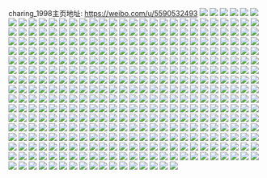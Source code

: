 charing_1998主页地址: https://weibo.com/u/5590532493 
![](https://wx4.sinaimg.cn/mw2000/0066liSVly1h9i2v092a9j31o02807wh.jpg) 
![](https://wx4.sinaimg.cn/mw2000/0066liSVly1h9i2v1hzb3j30u00u0jwg.jpg) 
![](https://wx4.sinaimg.cn/mw2000/0066liSVly1h9h4z2cujdj30zk0k0415.jpg) 
![](https://wx4.sinaimg.cn/mw2000/0066liSVly1h9f77wc3rej33402c0x6p.jpg) 
![](https://wx4.sinaimg.cn/mw2000/0066liSVly1h9di5i80e7j308x0azaaa.jpg) 
![](https://wx4.sinaimg.cn/mw2000/0066liSVly1h9di5ujumlj30b90gh0th.jpg) 
![](https://wx4.sinaimg.cn/mw2000/0066liSVly1h92llxl7wcj31o02801kx.jpg) 
![](https://wx4.sinaimg.cn/mw2000/0066liSVly1h92llycvdej31o0280hbq.jpg) 
![](https://wx4.sinaimg.cn/mw2000/0066liSVly1h92llwp7znj31o02804qp.jpg) 
![](https://wx4.sinaimg.cn/mw2000/0066liSVly1h927v0cgtvj30u01hcqjm.jpg) 
![](https://wx4.sinaimg.cn/mw2000/0066liSVly1h91vasijikj30u0140wm7.jpg) 
![](https://wx4.sinaimg.cn/mw2000/0066liSVly1h91vat2358j31400u014k.jpg) 
![](https://wx4.sinaimg.cn/mw2000/0066liSVly1h911gn1efyj30zu0uzq8f.jpg) 
![](https://wx4.sinaimg.cn/mw2000/0066liSVly1h911gmrxxjj30u01hcaq8.jpg) 
![](https://wx4.sinaimg.cn/mw2000/0066liSVly1h911gnnt7lj30u01hcdqq.jpg) 
![](https://wx4.sinaimg.cn/mw2000/0066liSVly1h8xih54y9oj30tt17ytev.jpg) 
![](https://wx4.sinaimg.cn/mw2000/0066liSVly1h8w6ijhkrej31400u0qbw.jpg) 
![](https://wx4.sinaimg.cn/mw2000/0066liSVly1h8w6ijwzpbj31400u0n4a.jpg) 
![](https://wx4.sinaimg.cn/mw2000/0066liSVly1h8ttdaape6j33402c0b29.jpg) 
![](https://wx4.sinaimg.cn/mw2000/0066liSVly1h8ttd8btwaj30u00o4782.jpg) 
![](https://wx4.sinaimg.cn/mw2000/0066liSVly1h8spqntg7sj31hc0u04az.jpg) 
![](https://wx4.sinaimg.cn/mw2000/0066liSVly1h8s6z487h9j30u00or7am.jpg) 
![](https://wx4.sinaimg.cn/mw2000/0066liSVly1h8s6zo6047j30nj0mo77p.jpg) 
![](https://wx4.sinaimg.cn/mw2000/0066liSVly1h8qlfrwtupj30u0140qci.jpg) 
![](https://wx4.sinaimg.cn/mw2000/0066liSVly1h8qlfs7g51j30u0140wn7.jpg) 
![](https://wx4.sinaimg.cn/mw2000/0066liSVly1h8p6yvf4f0j31o02801ky.jpg) 
![](https://wx4.sinaimg.cn/mw2000/0066liSVly1h8olxj15y3j31be0zkgsz.jpg) 
![](https://wx4.sinaimg.cn/mw2000/0066liSVly1h8my5dtei5j31400k9165.jpg) 
![](https://wx4.sinaimg.cn/mw2000/0066liSVly1h8mcto5kq0j31hc0u0akh.jpg) 
![](https://wx4.sinaimg.cn/mw2000/0066liSVly1h8kya52n34j31400u0jwf.jpg) 
![](https://wx4.sinaimg.cn/mw2000/0066liSVly1h8f1684bslj30u014043w.jpg) 
![](https://wx4.sinaimg.cn/mw2000/0066liSVly1h8dos31pc4j31400u07br.jpg) 
![](https://wx4.sinaimg.cn/mw2000/0066liSVly1h8bgdtqvvtj31400u0n1k.jpg) 
![](https://wx4.sinaimg.cn/mw2000/0066liSVly1h89lu2or8yj32801o0b29.jpg) 
![](https://wx4.sinaimg.cn/mw2000/0066liSVly1h8786xi8akj32io1w0qv5.jpg) 
![](https://wx4.sinaimg.cn/mw2000/0066liSVly1h84qzrh2bgj31hc0su41v.jpg) 
![](https://wx4.sinaimg.cn/mw2000/0066liSVly1h82gmf4ezwj31400u07c5.jpg) 
![](https://wx4.sinaimg.cn/mw2000/0066liSVly1h81lzq0onzj30u0140n6j.jpg) 
![](https://wx4.sinaimg.cn/mw2000/0066liSVly1h80zckgb3uj31400u0469.jpg) 
![](https://wx4.sinaimg.cn/mw2000/0066liSVly1h7y4occ443j32c0340hdt.jpg) 
![](https://wx4.sinaimg.cn/mw2000/0066liSVly1h7y4obocjhj31o0280b01.jpg) 
![](https://wx4.sinaimg.cn/mw2000/0066liSVly1h7xupgih8lj30u01hcajk.jpg) 
![](https://wx4.sinaimg.cn/mw2000/0066liSVly1h7xupguo6kj30hq0vitb7.jpg) 
![](https://wx4.sinaimg.cn/mw2000/0066liSVly1h7xf05m6ndj31400u0dmc.jpg) 
![](https://wx4.sinaimg.cn/mw2000/0066liSVly1h7xf06mstij31400u0tq8.jpg) 
![](https://wx4.sinaimg.cn/mw2000/0066liSVly1h7wxo7u0poj31400u0n4q.jpg) 
![](https://wx4.sinaimg.cn/mw2000/0066liSVly1h7wxo8gfvxj31400u0n61.jpg) 
![](https://wx4.sinaimg.cn/mw2000/0066liSVly1h7vph8bvuij33402c0e82.jpg) 
![](https://wx4.sinaimg.cn/mw2000/0066liSVly1h7vph9eglvj33402c0u0x.jpg) 
![](https://wx4.sinaimg.cn/mw2000/0066liSVly1h7vphaeapsj33402c0hdt.jpg) 
![](https://wx4.sinaimg.cn/mw2000/0066liSVly1h7unqqjmdhj33402c0e83.jpg) 
![](https://wx4.sinaimg.cn/mw2000/0066liSVly1h7r4ta5jsbj30gg0ggdgd.jpg) 
![](https://wx4.sinaimg.cn/mw2000/0066liSVly1h7qopw8ur9j31f00sp7c9.jpg) 
![](https://wx4.sinaimg.cn/mw2000/0066liSVly1h7pr6a85odj33402c07wi.jpg) 
![](https://wx4.sinaimg.cn/mw2000/0066liSVly1h7pr6bv542j31hc0u07dv.jpg) 
![](https://wx4.sinaimg.cn/mw2000/0066liSVly1h7ocesvh3gj313u0tutg0.jpg) 
![](https://wx4.sinaimg.cn/mw2000/0066liSVly1h7nsxbx0rxj31hc0u0dut.jpg) 
![](https://wx4.sinaimg.cn/mw2000/0066liSVly1h7nsxqfrogj313g0m7af2.jpg) 
![](https://wx4.sinaimg.cn/mw2000/0066liSVly1h7nkgx9sqij31ds0s0gug.jpg) 
![](https://wx4.sinaimg.cn/mw2000/0066liSVly1h7nfy7qw5jj31hc0u0grs.jpg) 
![](https://wx4.sinaimg.cn/mw2000/0066liSVly1h7mb4vvkm6j31o0280k37.jpg) 
![](https://wx4.sinaimg.cn/mw2000/0066liSVly1h7m21i3z2mj31400u0tf6.jpg) 
![](https://wx4.sinaimg.cn/mw2000/0066liSVly1h7m21hlzdlj31400u0ter.jpg) 
![](https://wx4.sinaimg.cn/mw2000/0066liSVly1h7m21id0njj30q20njdgi.jpg) 
![](https://wx4.sinaimg.cn/mw2000/0066liSVly1h7k5alyhu8j30pc0m7taf.jpg) 
![](https://wx4.sinaimg.cn/mw2000/0066liSVly1h7k5ayfxj9j319h0pktdl.jpg) 
![](https://wx4.sinaimg.cn/mw2000/0066liSVly1h7jvu1ucaoj313u0tujy8.jpg) 
![](https://wx4.sinaimg.cn/mw2000/0066liSVly1h7imoqd4a1j31400u0wm5.jpg) 
![](https://wx4.sinaimg.cn/mw2000/0066liSVly1h78du7cyitj32tc1bkacg.jpg) 
![](https://wx4.sinaimg.cn/mw2000/0066liSVly1h77ye8co7kj32tc1bkdir.jpg) 
![](https://wx4.sinaimg.cn/mw2000/0066liSVly1h754r5pfjwj32tc1bkqac.jpg) 
![](https://wx4.sinaimg.cn/mw2000/0066liSVly1h73vt3rogfj31680jute3.jpg) 
![](https://wx4.sinaimg.cn/mw2000/0066liSVly1h73vmydvnij32tc1bkmyl.jpg) 
![](https://wx4.sinaimg.cn/mw2000/0066liSVly1h73ljok04kj30ju168dgo.jpg) 
![](https://wx4.sinaimg.cn/mw2000/0066liSVly1h73ljoxzv0j31680juwjb.jpg) 
![](https://wx4.sinaimg.cn/mw2000/0066liSVly1h727s9zwvcj32tc1bk77s.jpg) 
![](https://wx4.sinaimg.cn/mw2000/0066liSVly1h71n7w9gw9j31uo0vcq52.jpg) 
![](https://wx4.sinaimg.cn/mw2000/0066liSVly1h703p4s85oj31680jut96.jpg) 
![](https://wx4.sinaimg.cn/mw2000/0066liSVly1h6zdxctbx3j31uo0vcqds.jpg) 
![](https://wx4.sinaimg.cn/mw2000/0066liSVly1h6z75z5l0nj351c2dcjuu.jpg) 
![](https://wx4.sinaimg.cn/mw2000/0066liSVly1h6yxf7jxm7j32tc1bkn0m.jpg) 
![](https://wx4.sinaimg.cn/mw2000/0066liSVly1h6x0zidux3j30s00sk44e.jpg) 
![](https://wx4.sinaimg.cn/mw2000/0066liSVly1h6vokg2s0kj32tc1bkh0z.jpg) 
![](https://wx4.sinaimg.cn/mw2000/0066liSVly1h6tmbrzd92j30vc0vcdkz.jpg) 
![](https://wx4.sinaimg.cn/mw2000/0066liSVly1h6s8o71hxrj32tc1bkq97.jpg) 
![](https://wx4.sinaimg.cn/mw2000/0066liSVly1h6s8o7bdzpj31680jujv4.jpg) 
![](https://wx4.sinaimg.cn/mw2000/0066liSVly1h6s4shoz26j30vc0vcglu.jpg) 
![](https://wx4.sinaimg.cn/mw2000/0066liSVly1h6q3fpiucnj31uo0vc0v9.jpg) 
![](https://wx4.sinaimg.cn/mw2000/0066liSVly1h6nwm6i7dbj32tc1bkq7d.jpg) 
![](https://wx4.sinaimg.cn/mw2000/0066liSVly1h6nwm7euyuj32tc1bkb29.jpg) 
![](https://wx4.sinaimg.cn/mw2000/0066liSVly1h6nwm8oz7fj32tc1bkx6p.jpg) 
![](https://wx4.sinaimg.cn/mw2000/0066liSVly1h6nwma0ffxj32tc1bkhdt.jpg) 
![](https://wx4.sinaimg.cn/mw2000/0066liSVly1h6nwmf3sxdj305k05ka9x.jpg) 
![](https://wx4.sinaimg.cn/mw2000/0066liSVly1h6nwmbdknzj32tc1bkqjy.jpg) 
![](https://wx4.sinaimg.cn/mw2000/0066liSVly1h6nwmcl9lij32tc1bku0x.jpg) 
![](https://wx4.sinaimg.cn/mw2000/0066liSVly1h6nwmdnxjdj32tc1bkajp.jpg) 
![](https://wx4.sinaimg.cn/mw2000/0066liSVly1h6nwmerwllj325o1bkae4.jpg) 
![](https://wx4.sinaimg.cn/mw2000/0066liSVly1h6ncsd8asdj30j60hw761.jpg) 
![](https://wx4.sinaimg.cn/mw2000/0066liSVly1h6ncsdx8w1j31680juqcj.jpg) 
![](https://wx4.sinaimg.cn/mw2000/0066liSVly1h6n55kppwgj31680ju7a8.jpg) 
![](https://wx4.sinaimg.cn/mw2000/0066liSVly1h6n55k3qdaj30vd0j9q40.jpg) 
![](https://wx4.sinaimg.cn/mw2000/0066liSVly1h6n55kb8xjj30gk0g4jt6.jpg) 
![](https://wx4.sinaimg.cn/mw2000/0066liSVly1h6mlphx215j30c90cy750.jpg) 
![](https://wx4.sinaimg.cn/mw2000/0066liSVly1h6mlpi7l4zj311511fgly.jpg) 
![](https://wx4.sinaimg.cn/mw2000/0066liSVly1h6mhvly9uoj31680ju7a8.jpg) 
![](https://wx4.sinaimg.cn/mw2000/0066liSVly1h6mhy3suqbj30mt1gujsn.jpg) 
![](https://wx4.sinaimg.cn/mw2000/0066liSVly1h6m6593fvsj304a0470sm.jpg) 
![](https://wx4.sinaimg.cn/mw2000/0066liSVly1h6m65c1yyhj30vc1uotpt.jpg) 
![](https://wx4.sinaimg.cn/mw2000/0066liSVly1h6m2o7i2b2j32tc1bkx1z.jpg) 
![](https://wx4.sinaimg.cn/mw2000/0066liSVly1h6l1l22r1yj32tc1bkhdt.jpg) 
![](https://wx4.sinaimg.cn/mw2000/0066liSVly1h6kwv5x553j30vc108mxt.jpg) 
![](https://wx4.sinaimg.cn/mw2000/0066liSVly1h6kwv8qo14j304a0470sm.jpg) 
![](https://wx4.sinaimg.cn/mw2000/0066liSVly1h6jvba98q9j30rz0o3mxl.jpg) 
![](https://wx4.sinaimg.cn/mw2000/0066liSVly1h6jvc91d5oj32tc1bk7wh.jpg) 
![](https://wx4.sinaimg.cn/mw2000/0066liSVly1h6jrc5hzrzj31rx0u0gqy.jpg) 
![](https://wx4.sinaimg.cn/mw2000/0066liSVly1h6j04n1pblj31680jujx2.jpg) 
![](https://wx4.sinaimg.cn/mw2000/0066liSVly1h6j04nai8mj31680jumy8.jpg) 
![](https://wx4.sinaimg.cn/mw2000/0066liSVly1h6hh34raeaj31680ju0tr.jpg) 
![](https://wx4.sinaimg.cn/mw2000/0066liSVly1h6hh351snrj31680jumy5.jpg) 
![](https://wx4.sinaimg.cn/mw2000/0066liSVly1h6gbmkfrzoj32tc1bk7aa.jpg) 
![](https://wx4.sinaimg.cn/mw2000/0066liSVly1h6g7it9hpcj32yo1e8dmx.jpg) 
![](https://wx4.sinaimg.cn/mw2000/0066liSVly1h6g5qqlj04j31680judkt.jpg) 
![](https://wx4.sinaimg.cn/mw2000/0066liSVly1h6fd96ll9oj32tc1bk0u2.jpg) 
![](https://wx4.sinaimg.cn/mw2000/0066liSVly1h6fd9872qpj32tc1bknpe.jpg) 
![](https://wx4.sinaimg.cn/mw2000/0066liSVly1h6dwem3lpnj30s00h3my8.jpg) 
![](https://wx4.sinaimg.cn/mw2000/0066liSVly1h6btcg2008j30vc0yrmya.jpg) 
![](https://wx4.sinaimg.cn/mw2000/0066liSVly1h6btcgxpuzj31bk2tc1kx.jpg) 
![](https://wx4.sinaimg.cn/mw2000/0066liSVly1h6b1qrezn4j30wr0if40j.jpg) 
![](https://wx4.sinaimg.cn/mw2000/0066liSVly1h6aygp7z3nj33402c01aa.jpg) 
![](https://wx4.sinaimg.cn/mw2000/0066liSVly1h69pj1avs3j31680ju42w.jpg) 
![](https://wx4.sinaimg.cn/mw2000/0066liSVly1h69pj26pdjj32tc1bk7wh.jpg) 
![](https://wx4.sinaimg.cn/mw2000/0066liSVly1h69pj36zdoj32tc1bke81.jpg) 
![](https://wx4.sinaimg.cn/mw2000/0066liSVly1h69pj47nz5j32tc1bkdpa.jpg) 
![](https://wx4.sinaimg.cn/mw2000/0066liSVly1h69pj4n67yj316j0k00tr.jpg) 
![](https://wx4.sinaimg.cn/mw2000/0066liSVly1h69pj5d142j32tc1bkadj.jpg) 
![](https://wx4.sinaimg.cn/mw2000/0066liSVly1h67pxoxcukj30s00l0weq.jpg) 
![](https://wx4.sinaimg.cn/mw2000/0066liSVly1h671knu59vj351c2dc798.jpg) 
![](https://wx4.sinaimg.cn/mw2000/0066liSVly1h6638n5mf7j30wo1uoafy.jpg) 
![](https://wx4.sinaimg.cn/mw2000/0066liSVly1h65wj1pawcj32tc1bk7or.jpg) 
![](https://wx4.sinaimg.cn/mw2000/0066liSVly1h65wj22zfjj31680jut9m.jpg) 
![](https://wx4.sinaimg.cn/mw2000/0066liSVly1h64re05wtcj30vc1uo767.jpg) 
![](https://wx4.sinaimg.cn/mw2000/0066liSVly1h64pcogv0sj30mc1gu0wd.jpg) 
![](https://wx4.sinaimg.cn/mw2000/0066liSVly1h64oirj4f5j32tc1bkaeu.jpg) 
![](https://wx4.sinaimg.cn/mw2000/0066liSVly1h5y5bymdo7j30vc1uogna.jpg) 
![](https://wx4.sinaimg.cn/mw2000/0066liSVly1h5y3w1s2lyj30u00oujvh.jpg) 
![](https://wx4.sinaimg.cn/mw2000/0066liSVly1h5y3sgeqlfj31bk2tcazg.jpg) 
![](https://wx4.sinaimg.cn/mw2000/0066liSVly1h5w0u8b7u6j30rz0p0jt6.jpg) 
![](https://wx4.sinaimg.cn/mw2000/0066liSVly1h5w0fcdzg8j31bk2tctug.jpg) 
![](https://wx4.sinaimg.cn/mw2000/0066liSVly1h5uwnqbby6j32tc1bk1kx.jpg) 
![](https://wx4.sinaimg.cn/mw2000/0066liSVly1h5rlaazns3j30u00u0n31.jpg) 
![](https://wx4.sinaimg.cn/mw2000/0066liSVly1h5pnkf366xj32tc1bkavz.jpg) 
![](https://wx4.sinaimg.cn/mw2000/0066liSVly1h5pnla4fwlj32tc1bknj3.jpg) 
![](https://wx4.sinaimg.cn/mw2000/0066liSVly1h5oibi22klj32tc1bknj3.jpg) 
![](https://wx4.sinaimg.cn/mw2000/0066liSVly1h5ljjhoqcuj32tc1bkdxj.jpg) 
![](https://wx4.sinaimg.cn/mw2000/0066liSVly1h5ljjhw8e7j30o30pxdk0.jpg) 
![](https://wx4.sinaimg.cn/mw2000/0066liSVly1h5klknxyw0j32tc1bkkda.jpg) 
![](https://wx4.sinaimg.cn/mw2000/0066liSVly1h5klkoaly9j31680ju432.jpg) 
![](https://wx4.sinaimg.cn/mw2000/0066liSVly1h5klkpecmmj32td1bkaro.jpg) 
![](https://wx4.sinaimg.cn/mw2000/0066liSVly1h5klkqabvaj31bk2tc7wh.jpg) 
![](https://wx4.sinaimg.cn/mw2000/0066liSVly1h5klksnsalj30i70dj3z8.jpg) 
![](https://wx4.sinaimg.cn/mw2000/0066liSVly1h5klkrh8b0j32tc1bk7nr.jpg) 
![](https://wx4.sinaimg.cn/mw2000/0066liSVly1h5klkrze84j31hc0p3nd5.jpg) 
![](https://wx4.sinaimg.cn/mw2000/0066liSVly1h5klkse71hj32tc1bk4kl.jpg) 
![](https://wx4.sinaimg.cn/mw2000/0066liSVly1h5klkqzil0j32tc1bkwyg.jpg) 
![](https://wx4.sinaimg.cn/mw2000/0066liSVly1h5elt2au8ij30go0gvq49.jpg) 
![](https://wx4.sinaimg.cn/mw2000/0066liSVly1h5azp9e2wqj32tc1bknpd.jpg) 
![](https://wx4.sinaimg.cn/mw2000/0066liSVly1h58xgey3hyj32tc1bk1kx.jpg) 
![](https://wx4.sinaimg.cn/mw2000/0066liSVly1h58xh22aqjj32tc1bk4qp.jpg) 
![](https://wx4.sinaimg.cn/mw2000/0066liSVly1h58eg3yd9ej30vc0vc7eo.jpg) 
![](https://wx4.sinaimg.cn/mw2000/0066liSVly1h58eg5b3wdj351c2dcx6q.jpg) 
![](https://wx4.sinaimg.cn/mw2000/0066liSVly1h58eg84heij32tc1bk7wi.jpg) 
![](https://wx4.sinaimg.cn/mw2000/0066liSVly1h543fl6lxdj32tc1bkayk.jpg) 
![](https://wx4.sinaimg.cn/mw2000/0066liSVly1h543fm0rvcj30p31hcn5a.jpg) 
![](https://wx4.sinaimg.cn/mw2000/0066liSVly1h53vrycji1j31hc0p340v.jpg) 
![](https://wx4.sinaimg.cn/mw2000/0066liSVly1h53vrymx87j31hc0p3q9e.jpg) 
![](https://wx4.sinaimg.cn/mw2000/0066liSVly1h51rczfqtxj30s00d4jtz.jpg) 
![](https://wx4.sinaimg.cn/mw2000/0066liSVly1h51rczp01zj306o06omx0.jpg) 
![](https://wx4.sinaimg.cn/mw2000/0066liSVly1h50itmonf1j31bk2tc4ns.jpg) 
![](https://wx4.sinaimg.cn/mw2000/0066liSVly1h4tp6sjaddj31hc0p3n71.jpg) 
![](https://wx4.sinaimg.cn/mw2000/0066liSVly1h4skaqtykyj32tc1bk4qp.jpg) 
![](https://wx4.sinaimg.cn/mw2000/0066liSVly1h4p1k2cvomj30s00z9abp.jpg) 
![](https://wx4.sinaimg.cn/mw2000/0066liSVly1h4p1kac3fcj32tc1bkhd2.jpg) 
![](https://wx4.sinaimg.cn/mw2000/0066liSVly1h4o6g0mo2jj32tc1bk7wh.jpg) 
![](https://wx4.sinaimg.cn/mw2000/0066liSVly1h4jelroal1j32tc1bk1kx.jpg) 
![](https://wx4.sinaimg.cn/mw2000/0066liSVly1h4jdm1pbsbj31405mne83.jpg) 
![](https://wx4.sinaimg.cn/mw2000/0066liSVly1h4jdm5ud9aj31404lz4qq.jpg) 
![](https://wx4.sinaimg.cn/mw2000/0066liSVly1h4jdmbkzo9j31404sv4qq.jpg) 
![](https://wx4.sinaimg.cn/mw2000/0066liSVly1h4i3j17minj32tc1bk4qq.jpg) 
![](https://wx4.sinaimg.cn/mw2000/0066liSVly1h4eeutyltnj32tc1bk1kx.jpg) 
![](https://wx4.sinaimg.cn/mw2000/0066liSVly1h4eeuvyvyzj30vc1uoauy.jpg) 
![](https://wx4.sinaimg.cn/mw2000/0066liSVly1h4axh5dfpqj30vc0vcdkp.jpg) 
![](https://wx4.sinaimg.cn/mw2000/0066liSVly1h48ux5lf26j32tc1bk7wh.jpg) 
![](https://wx4.sinaimg.cn/mw2000/0066liSVly1h465q5oofij31404l5u0y.jpg) 
![](https://wx4.sinaimg.cn/mw2000/0066liSVly1h465qb7yavj31402i37wh.jpg) 
![](https://wx4.sinaimg.cn/mw2000/0066liSVly1h465qhbfj7j31402zlhdt.jpg) 
![](https://wx4.sinaimg.cn/mw2000/0066liSVly1h465qmnnj6j31402i24qp.jpg) 
![](https://wx4.sinaimg.cn/mw2000/0066liSVly1h465qracbxj31402i2kjl.jpg) 
![](https://wx4.sinaimg.cn/mw2000/0066liSVly1h465qsyrnzj311m11mtm4.jpg) 
![](https://wx4.sinaimg.cn/mw2000/0066liSVly1h465quto2mj311m11m18c.jpg) 
![](https://wx4.sinaimg.cn/mw2000/0066liSVly1h465qx9muij31mc1mcav2.jpg) 
![](https://wx4.sinaimg.cn/mw2000/0066liSVly1h465r0g5ekj31mc1mcaz8.jpg) 
![](https://wx4.sinaimg.cn/mw2000/0066liSVly1h465r1x6ojj31mc1mctoj.jpg) 
![](https://wx4.sinaimg.cn/mw2000/0066liSVly1h465r704z8j31mc1mcb29.jpg) 
![](https://wx4.sinaimg.cn/mw2000/0066liSVly1h447631os3j30j60j6glw.jpg) 
![](https://wx4.sinaimg.cn/mw2000/0066liSVly1h43943y33pj30j60owq6j.jpg) 
![](https://wx4.sinaimg.cn/mw2000/0066liSVly1h3yp6l7cqlj31bf0qoafi.jpg) 
![](https://wx4.sinaimg.cn/mw2000/0066liSVly1h3yp6mzypxj31m00vcnbf.jpg) 
![](https://wx4.sinaimg.cn/mw2000/0066liSVly1h3noyu7fb3j318o0p4dpj.jpg) 
![](https://wx4.sinaimg.cn/mw2000/0066liSVly1h3noyxau5tj32ck1bkkjl.jpg) 
![](https://wx4.sinaimg.cn/mw2000/0066liSVly1h3noyzq7kkj32ck1bk4qp.jpg) 
![](https://wx4.sinaimg.cn/mw2000/0066liSVly1h3noz2zrvtj30wo0won63.jpg) 
![](https://wx4.sinaimg.cn/mw2000/0066liSVly1h3noyxn3iyj30bj0b5t92.jpg) 
![](https://wx4.sinaimg.cn/mw2000/0066liSVly1h3noz0ejalj30wo0won5d.jpg) 
![](https://wx4.sinaimg.cn/mw2000/0066liSVly1h3noz2avp1j32ck1bk1kx.jpg) 
![](https://wx4.sinaimg.cn/mw2000/0066liSVly1h3lxobhvw4j318o0p4jza.jpg) 
![](https://wx4.sinaimg.cn/mw2000/0066liSVly1h3lxobwtcnj30wo0ie7c2.jpg) 
![](https://wx4.sinaimg.cn/mw2000/0066liSVly1h3lxocxnvhj32ck1bke0z.jpg) 
![](https://wx4.sinaimg.cn/mw2000/0066liSVly1h3lxofmcu0j32ck1bk1ky.jpg) 
![](https://wx4.sinaimg.cn/mw2000/0066liSVly1h3lxog6r5hj30wo0iegqb.jpg) 
![](https://wx4.sinaimg.cn/mw2000/0066liSVly1h3lxohn6qtj32ck1bke81.jpg) 
![](https://wx4.sinaimg.cn/mw2000/0066liSVly1h3lxoiwpu0j32ck1bk4qp.jpg) 
![](https://wx4.sinaimg.cn/mw2000/0066liSVly1h3lxok8t5uj32ck1bk4qp.jpg) 
![](https://wx4.sinaimg.cn/mw2000/0066liSVly1h3lxokxm88j30wo1ysdve.jpg) 
![](https://wx4.sinaimg.cn/mw2000/0066liSVly1h3lxomwvh2j32ck1bknn1.jpg) 
![](https://wx4.sinaimg.cn/mw2000/0066liSVly1h3lxooflfuj32ck1bk1kn.jpg) 
![](https://wx4.sinaimg.cn/mw2000/0066liSVly1h3kvek3llmj31z41hc7vn.jpg) 
![](https://wx4.sinaimg.cn/mw2000/0066liSVly1h3kveprlu4j32ck1bkhdt.jpg) 
![](https://wx4.sinaimg.cn/mw2000/0066liSVly1h3kveslhk0j31na0xcdx0.jpg) 
![](https://wx4.sinaimg.cn/mw2000/0066liSVly1h3kvevpk9nj32ck1bkng0.jpg) 
![](https://wx4.sinaimg.cn/mw2000/0066liSVly1h3kvezppxhj32ck1bk1kx.jpg) 
![](https://wx4.sinaimg.cn/mw2000/0066liSVly1h3kvf10h7jj30wo0woqay.jpg) 
![](https://wx4.sinaimg.cn/mw2000/0066liSVly1h3kvf55i9oj32gw1e0txe.jpg) 
![](https://wx4.sinaimg.cn/mw2000/0066liSVly1h3kvfa7zvsj31mc1mc7wh.jpg) 
![](https://wx4.sinaimg.cn/mw2000/0066liSVly1h3kvfb0kkmj30wo0ie43k.jpg) 
![](https://wx4.sinaimg.cn/mw2000/0066liSVly1h3kvfdxvppj32ck1bk1kx.jpg) 
![](https://wx4.sinaimg.cn/mw2000/0066liSVly1h3kvffv4nzj32ck1bk4e7.jpg) 
![](https://wx4.sinaimg.cn/mw2000/0066liSVly1h3js0iqfn0j32ck1bke81.jpg) 
![](https://wx4.sinaimg.cn/mw2000/0066liSVly1h3js0na1jlj32ck1bke81.jpg) 
![](https://wx4.sinaimg.cn/mw2000/0066liSVly1h3js0qhn1fj32ck1bk4qp.jpg) 
![](https://wx4.sinaimg.cn/mw2000/0066liSVly1h3js0tpzv4j32ck1bk4qp.jpg) 
![](https://wx4.sinaimg.cn/mw2000/0066liSVly1h3js0v5ettj318k0p27gg.jpg) 
![](https://wx4.sinaimg.cn/mw2000/0066liSVly1h3js0xkhqcj32ck1bkau4.jpg) 
![](https://wx4.sinaimg.cn/mw2000/0066liSVly1h3js10st80j32ck1bkb29.jpg) 
![](https://wx4.sinaimg.cn/mw2000/0066liSVly1h3js14hkh6j32ck1bke81.jpg) 
![](https://wx4.sinaimg.cn/mw2000/0066liSVly1h3js16pcdtj32ck1bkngk.jpg) 
![](https://wx4.sinaimg.cn/mw2000/0066liSVly1h3js1cmt82j32gw1e0hdt.jpg) 
![](https://wx4.sinaimg.cn/mw2000/0066liSVly1h3js1dmsqhj30wo0won4s.jpg) 
![](https://wx4.sinaimg.cn/mw2000/0066liSVly1h3js1ge7udj32ck1bk1kx.jpg) 
![](https://wx4.sinaimg.cn/mw2000/0066liSVly1h3js1i57elj313o0mc7db.jpg) 
![](https://wx4.sinaimg.cn/mw2000/0066liSVly1h3ihdnznkij31z41hc7wh.jpg) 
![](https://wx4.sinaimg.cn/mw2000/0066liSVly1h3ihdp4pasj31z41hce81.jpg) 
![](https://wx4.sinaimg.cn/mw2000/0066liSVly1h3ihdr0jzbj31z41hc7vh.jpg) 
![](https://wx4.sinaimg.cn/mw2000/0066liSVly1h3ihdszk9cj32ck1bk7wh.jpg) 
![](https://wx4.sinaimg.cn/mw2000/0066liSVly1h3ihdtkjiqj311m11m7ik.jpg) 
![](https://wx4.sinaimg.cn/mw2000/0066liSVly1h3ihduo9dxj32ck1bkb29.jpg) 
![](https://wx4.sinaimg.cn/mw2000/0066liSVly1h3ihdw1n68j32ck1bkb2a.jpg) 
![](https://wx4.sinaimg.cn/mw2000/0066liSVly1h3ihdxf6yyj31mc1mckjl.jpg) 
![](https://wx4.sinaimg.cn/mw2000/0066liSVly1h3ihdz399bj31mc1mckf4.jpg) 
![](https://wx4.sinaimg.cn/mw2000/0066liSVly1h3ihe0arzgj31mc1mcb29.jpg) 
![](https://wx4.sinaimg.cn/mw2000/0066liSVly1h3ihe1umxfj32ck1bk1ky.jpg) 
![](https://wx4.sinaimg.cn/mw2000/0066liSVly1h3hdiipasuj32ck1bkqs6.jpg) 
![](https://wx4.sinaimg.cn/mw2000/0066liSVly1h3hdi9rbvbj32ck1bk4qp.jpg) 
![](https://wx4.sinaimg.cn/mw2000/0066liSVly1h3hdibgvsyj32ck1bkkbz.jpg) 
![](https://wx4.sinaimg.cn/mw2000/0066liSVly1h3hdidtwugj32ck1bkb29.jpg) 
![](https://wx4.sinaimg.cn/mw2000/0066liSVly1h3hdiepmx3j32ck1bk7pt.jpg) 
![](https://wx4.sinaimg.cn/mw2000/0066liSVly1h3hdifzss4j32ck1bk1kx.jpg) 
![](https://wx4.sinaimg.cn/mw2000/0066liSVly1h3hdigiucbj30wo0wo0z2.jpg) 
![](https://wx4.sinaimg.cn/mw2000/0066liSVly1h3hdihmdj2j32ck1bktz2.jpg) 
![](https://wx4.sinaimg.cn/mw2000/0066liSVly1h3hdirpamvj31hc0u044n.jpg) 
![](https://wx4.sinaimg.cn/mw2000/0066liSVly1h3gpt3tvikj32tc1bkhdt.jpg) 
![](https://wx4.sinaimg.cn/mw2000/0066liSVly1h3gpt4h9ozj30vc1uo7aj.jpg) 
![](https://wx4.sinaimg.cn/mw2000/0066liSVly1h3g9wqq2sjj30g00ieaby.jpg) 
![](https://wx4.sinaimg.cn/mw2000/0066liSVly1h3g9wrq5d1j32tc1bkb29.jpg) 
![](https://wx4.sinaimg.cn/mw2000/0066liSVly1h3fle7mwwfj32tc1bku0x.jpg) 
![](https://wx4.sinaimg.cn/mw2000/0066liSVly1h3fle9ea0yj32tc1bk4qp.jpg) 
![](https://wx4.sinaimg.cn/mw2000/0066liSVly1h3fleaxy68j32tc1bk7wh.jpg) 
![](https://wx4.sinaimg.cn/mw2000/0066liSVly1h3fleb7lyfj30da0b5dg6.jpg) 
![](https://wx4.sinaimg.cn/mw2000/0066liSVly1h3ehb2301sj32tc1bke81.jpg) 
![](https://wx4.sinaimg.cn/mw2000/0066liSVly1h3dv93t7qoj32tc1bk7q7.jpg) 
![](https://wx4.sinaimg.cn/mw2000/0066liSVly1h3dv94cz06j32tc1bkkjl.jpg) 
![](https://wx4.sinaimg.cn/mw2000/0066liSVly1h3dv953p7cj32tc1bku0x.jpg) 
![](https://wx4.sinaimg.cn/mw2000/0066liSVly1h3dv95qoo9j32tc1bk1kx.jpg) 
![](https://wx4.sinaimg.cn/mw2000/0066liSVly1h3dv96icihj32tc1bk1kx.jpg) 
![](https://wx4.sinaimg.cn/mw2000/0066liSVly1h3dv97ix6xj32tc1bk1kx.jpg) 
![](https://wx4.sinaimg.cn/mw2000/0066liSVly1h3dv984r9oj32tc1bk1kx.jpg) 
![](https://wx4.sinaimg.cn/mw2000/0066liSVly1h3dv991rgxj32tc1bkb29.jpg) 
![](https://wx4.sinaimg.cn/mw2000/0066liSVly1h3c75x0szqj30vc0vc0xz.jpg) 
![](https://wx4.sinaimg.cn/mw2000/0066liSVly1h389i91xysj30s00blmz1.jpg) 
![](https://wx4.sinaimg.cn/mw2000/0066liSVly1h37u14ijlyj32tc1bk7wh.jpg) 
![](https://wx4.sinaimg.cn/mw2000/0066liSVly1h37u14w360j30j60j6763.jpg) 
![](https://wx4.sinaimg.cn/mw2000/0066liSVly1h35f9f7p8zj31bk2tchdt.jpg) 
![](https://wx4.sinaimg.cn/mw2000/0066liSVly1h343p8lc7pj32tc1bkb29.jpg) 
![](https://wx4.sinaimg.cn/mw2000/0066liSVly1h32ug925ghj32tc1bkhc9.jpg) 
![](https://wx4.sinaimg.cn/mw2000/0066liSVly1h31r23l8t1j32tc1bknpe.jpg) 
![](https://wx4.sinaimg.cn/mw2000/0066liSVly1h2za5g9d28j30bz09fdgy.jpg) 
![](https://wx4.sinaimg.cn/mw2000/0066liSVly1h2xsticbphj31hc0p3gur.jpg) 
![](https://wx4.sinaimg.cn/mw2000/0066liSVly1h2xstiw893j32tc1bke64.jpg) 
![](https://wx4.sinaimg.cn/mw2000/0066liSVly1h2wk2cdtdej32tc1bk000.jpg) 
![](https://wx4.sinaimg.cn/mw2000/0066liSVly1h2v50fptdxj30vc0vcahs.jpg) 
![](https://wx4.sinaimg.cn/mw2000/0066liSVly1h2sn96y6gnj30sg0sg77u.jpg) 
![](https://wx4.sinaimg.cn/mw2000/0066liSVly1h2rwombe8mj32tc1bke4w.jpg) 
![](https://wx4.sinaimg.cn/mw2000/0066liSVly1h2o2878zidj32dc51ckjm.jpg) 
![](https://wx4.sinaimg.cn/mw2000/0066liSVly1h2mpd40pbij351c2dcx6p.jpg) 
![](https://wx4.sinaimg.cn/mw2000/0066liSVly1h2mpdh9jq3j32tc1bk7wh.jpg) 
![](https://wx4.sinaimg.cn/mw2000/0066liSVly1h2kfenh3d2j32dc51cnpf.jpg) 
![](https://wx4.sinaimg.cn/mw2000/0066liSVly1h2jqo4cgt5j32tc1bkavq.jpg) 
![](https://wx4.sinaimg.cn/mw2000/0066liSVly1h2jqo53i39j32tc1bkwzw.jpg) 
![](https://wx4.sinaimg.cn/mw2000/0066liSVly1h2j5rvbyezj32tc1bkb2b.jpg) 
![](https://wx4.sinaimg.cn/mw2000/0066liSVly1h2j5rw0rj8j32tc1bkb29.jpg) 
![](https://wx4.sinaimg.cn/mw2000/0066liSVly1h2iq45xvrzj32tc1bkb29.jpg) 
![](https://wx4.sinaimg.cn/mw2000/0066liSVly1h2iq46ebtwj31hc0p3tm0.jpg) 
![](https://wx4.sinaimg.cn/mw2000/0066liSVly1h2g0xdjeh5j32tc1bk4ks.jpg) 
![](https://wx4.sinaimg.cn/mw2000/0066liSVly1h2g0xeqx98j32tc1bk4ki.jpg) 
![](https://wx4.sinaimg.cn/mw2000/0066liSVly1h2g0xfwlnaj32tc1bknk2.jpg) 
![](https://wx4.sinaimg.cn/mw2000/0066liSVly1h2enb288bwj31hc0p37bc.jpg) 
![](https://wx4.sinaimg.cn/mw2000/0066liSVly1h2enb2p0njj30qo0qo77b.jpg) 
![](https://wx4.sinaimg.cn/mw2000/0066liSVly1h2cmzgkqhjj30q00oxdhy.jpg) 
![](https://wx4.sinaimg.cn/mw2000/0066liSVly1h2b6k9449kj32tc1bk1kx.jpg) 
![](https://wx4.sinaimg.cn/mw2000/0066liSVly1h2aat4uonvj308c08cmx0.jpg) 
![](https://wx4.sinaimg.cn/mw2000/0066liSVly1h292nn6y4wj32tc1bk1kx.jpg) 
![](https://wx4.sinaimg.cn/mw2000/0066liSVly1h27qvq7v8ij31bk2tc7rf.jpg) 
![](https://wx4.sinaimg.cn/mw2000/0066liSVly1h25a1hp9zej32tc1bke81.jpg) 
![](https://wx4.sinaimg.cn/mw2000/0066liSVly1h24xwan1j1j30wo1uo42l.jpg) 
![](https://wx4.sinaimg.cn/mw2000/0066liSVly1h24n8qf2ivj32tc1bke81.jpg) 
![](https://wx4.sinaimg.cn/mw2000/0066liSVly1h23o8sl06ej32tc1bknnr.jpg) 
![](https://wx4.sinaimg.cn/mw2000/0066liSVly1h21bskoc7ij351c2dcx6q.jpg) 
![](https://wx4.sinaimg.cn/mw2000/0066liSVly1h21bsnab4lj351c2dc4qr.jpg) 
![](https://wx4.sinaimg.cn/mw2000/0066liSVly1h21bsplo2fj351c2dc4qr.jpg) 
![](https://wx4.sinaimg.cn/mw2000/0066liSVly1h219kdv2mkj30vc1uok99.jpg) 
![](https://wx4.sinaimg.cn/mw2000/0066liSVly1h1vgr9uj5gj30wo1uo0y0.jpg) 
![](https://wx4.sinaimg.cn/mw2000/0066liSVly1h1vgragugvj30vc0vcwkn.jpg) 
![](https://wx4.sinaimg.cn/mw2000/0066liSVly1h1twuc76ljj32tc1bktu1.jpg) 
![](https://wx4.sinaimg.cn/mw2000/0066liSVly1h1twucpqymj32yo1e84qp.jpg) 
![](https://wx4.sinaimg.cn/mw2000/0066liSVly1h1twudhhc7j32tc1bk4qq.jpg) 
![](https://wx4.sinaimg.cn/mw2000/0066liSVly1h1ok1sch4vj32tc1bkb29.jpg) 
![](https://wx4.sinaimg.cn/mw2000/0066liSVly1h1ok1uz2a3j32tc1bkb29.jpg) 
![](https://wx4.sinaimg.cn/mw2000/0066liSVly1h1ok1w8brhj32tc1bkhdt.jpg) 
![](https://wx4.sinaimg.cn/mw2000/0066liSVly1h1ok1xoy92j32tc1bk7wh.jpg) 
![](https://wx4.sinaimg.cn/mw2000/0066liSVly1h1ok1yyoqnj32tc1bke81.jpg) 
![](https://wx4.sinaimg.cn/mw2000/0066liSVly1h1ok1z6mwqj30go0fwq2z.jpg) 
![](https://wx4.sinaimg.cn/mw2000/0066liSVly1h1n3sr31ohj32tc1bkawl.jpg) 
![](https://wx4.sinaimg.cn/mw2000/0066liSVly1h1mc05mg6hj32tc1bkath.jpg) 
![](https://wx4.sinaimg.cn/mw2000/0066liSVly1h1m65u3dd2j32tc1bk7wh.jpg) 
![](https://wx4.sinaimg.cn/mw2000/0066liSVly1h1m65ujufrj31hc0p3tjo.jpg) 
![](https://wx4.sinaimg.cn/mw2000/0066liSVly1h1lrc9ga6aj30u014adka.jpg) 
![](https://wx4.sinaimg.cn/mw2000/0066liSVly1h1lrcb1lstj30u014a79i.jpg) 
![](https://wx4.sinaimg.cn/mw2000/0066liSVly1h1lrccfhhhj30u014ateb.jpg) 
![](https://wx4.sinaimg.cn/mw2000/0066liSVly1h1ktv1h3vnj32tc1bk4qq.jpg) 
![](https://wx4.sinaimg.cn/mw2000/0066liSVly1h1ktv248m3j31hc0p316v.jpg) 
![](https://wx4.sinaimg.cn/mw2000/0066liSVly1h1ktv2regbj31hc0p3wql.jpg) 
![](https://wx4.sinaimg.cn/mw2000/0066liSVly1h1jveo2j20j30s00d5ju4.jpg) 
![](https://wx4.sinaimg.cn/mw2000/0066liSVly1h1jvexw6ihj32tc1bkkjl.jpg) 
![](https://wx4.sinaimg.cn/mw2000/0066liSVly1h1jveyiy9rj32tc1bk4qp.jpg) 
![](https://wx4.sinaimg.cn/mw2000/0066liSVly1h1jvezslc7j32tc1bk4qp.jpg) 
![](https://wx4.sinaimg.cn/mw2000/0066liSVly1h1jvf052mjj32tc1bkne6.jpg) 
![](https://wx4.sinaimg.cn/mw2000/0066liSVly1h1jvf0gupij30vc0vc0zn.jpg) 
![](https://wx4.sinaimg.cn/mw2000/0066liSVly1h1jvf0q2xkj30j60iewg0.jpg) 
![](https://wx4.sinaimg.cn/mw2000/0066liSVly1h1id25qg24j30c80ba747.jpg) 
![](https://wx4.sinaimg.cn/mw2000/0066liSVly1h1fys7w6ocj30c80ba747.jpg) 
![](https://wx4.sinaimg.cn/mw2000/0066liSVly1h1eojgrky4j30vc0vc0ya.jpg) 
![](https://wx4.sinaimg.cn/mw2000/0066liSVly1h1eai51wkxj30df0dgq30.jpg) 
![](https://wx4.sinaimg.cn/mw2000/0066liSVly1h1d1b4blb1j32tc1bk4qp.jpg) 
![](https://wx4.sinaimg.cn/mw2000/0066liSVly1h1d1b5sjrsj32tc1bk1kx.jpg) 
![](https://wx4.sinaimg.cn/mw2000/0066liSVly1h19qdcrm6pj30sr1f448m.jpg) 
![](https://wx4.sinaimg.cn/mw2000/0066liSVly1h19h07cemqj31hc1z47o0.jpg) 
![](https://wx4.sinaimg.cn/mw2000/0066liSVly1h19h0gd49lj31z41z4b1k.jpg) 
![](https://wx4.sinaimg.cn/mw2000/0066liSVly1h17biqpd57j32tc1bkkij.jpg) 
![](https://wx4.sinaimg.cn/mw2000/0066liSVly1h0zpj3oih0j30vc0vcgr4.jpg) 
![](https://wx4.sinaimg.cn/mw2000/0066liSVly1h0xqul1dt6j31bk2tckj2.jpg) 
![](https://wx4.sinaimg.cn/mw2000/0066liSVly1h0xqunn6xlj31bk2tc4qp.jpg) 
![](https://wx4.sinaimg.cn/mw2000/0066liSVly1h0xqup33a0j30vc0vcqb8.jpg) 
![](https://wx4.sinaimg.cn/mw2000/0066liSVly1h0xqvnmhq0j32tc1bke81.jpg) 
![](https://wx4.sinaimg.cn/mw2000/0066liSVly1h0xqvpo989j31bk2tchc1.jpg) 
![](https://wx4.sinaimg.cn/mw2000/0066liSVly1h0xqvshfmfj32tc1bk1kx.jpg) 
![](https://wx4.sinaimg.cn/mw2000/0066liSVly1h0wy0shz95j30vc0vc7bh.jpg) 
![](https://wx4.sinaimg.cn/mw2000/0066liSVly1h0wy0v6copj30vc0vcdjf.jpg) 
![](https://wx4.sinaimg.cn/mw2000/0066liSVly1h0wmacpjwoj30p31hcdox.jpg) 
![](https://wx4.sinaimg.cn/mw2000/0066liSVly1h0vmycp1k6j31bk2tcb29.jpg) 
![](https://wx4.sinaimg.cn/mw2000/0066liSVly1h0vmyda0nqj31hc0p3wk8.jpg) 
![](https://wx4.sinaimg.cn/mw2000/0066liSVly1h0u4ix63v2j351c2dc1ky.jpg) 
![](https://wx4.sinaimg.cn/mw2000/0066liSVly1h0quk77k4ej31hc0p3qd9.jpg) 
![](https://wx4.sinaimg.cn/mw2000/0066liSVly1h0quk95d7pj31hc0p37dp.jpg) 
![](https://wx4.sinaimg.cn/mw2000/0066liSVly1h0im59qdmgj30p31hcwlj.jpg) 
![](https://wx4.sinaimg.cn/mw2000/0066liSVly1h0e71ukealj31hc0p3jzh.jpg) 
![](https://wx4.sinaimg.cn/mw2000/0066liSVly1h0ctjygbv3j32tc1bk1kx.jpg) 
![](https://wx4.sinaimg.cn/mw2000/0066liSVly1h0bvx8oq7mj30pm0sg0vw.jpg) 
![](https://wx4.sinaimg.cn/mw2000/0066liSVly1h0bvy4vhe0j31hc0p3tg4.jpg) 
![](https://wx4.sinaimg.cn/mw2000/0066liSVly1h05xadm4tij32tc1bku08.jpg) 
![](https://wx4.sinaimg.cn/mw2000/0066liSVly1h04lzy7o5wj30wo1uoaip.jpg) 
![](https://wx4.sinaimg.cn/mw2000/0066liSVly1h03slxzwdlj30p31hcah2.jpg) 
![](https://wx4.sinaimg.cn/mw2000/0066liSVly1gzc71oj1n2j31nc1qodzz.jpg) 
![](https://wx4.sinaimg.cn/mw2000/0066liSVly1gzc71pckpjj31qo1qokcp.jpg) 
![](https://wx4.sinaimg.cn/mw2000/0066liSVly1gyaki2xp1jj30s00i7go4.jpg) 
![](https://wx4.sinaimg.cn/mw2000/0066liSVly1gy7ol2zau6j30vc1uo458.jpg) 
![](https://wx4.sinaimg.cn/mw2000/0066liSVly1gy7lgcpi11j32io1czhdt.jpg) 
![](https://wx4.sinaimg.cn/mw2000/0066liSVly1gxupq0gm9rj30m90fjjsd.jpg) 
![](https://wx4.sinaimg.cn/mw2000/0066liSVly1gxupprlrqgj31jf1bktkq.jpg) 
![](https://wx4.sinaimg.cn/mw2000/0066liSVly1gxqd65uxesj351c2dc1kz.jpg) 
